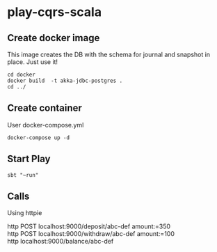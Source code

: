 # play-cqrs-scala

## Create docker image

This image creates the DB with the schema for journal and snapshot in place. Just use it!

```
cd docker
docker build  -t akka-jdbc-postgres .
cd ../
```

 ## Create container

 User docker-compose.yml

 ```
 docker-compose up -d
 ```

## Start Play

```sbt "~run"```

 ## Calls

Using httpie

http POST localhost:9000/deposit/abc-def amount:=350  
http POST localhost:9000/withdraw/abc-def amount:=100  
http localhost:9000/balance/abc-def  